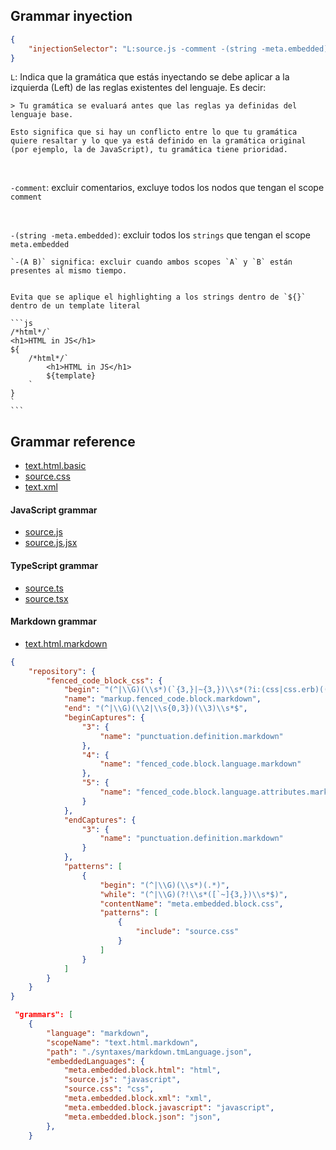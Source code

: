 

## Grammar inyection

```json
{
    "injectionSelector": "L:source.js -comment -(string -meta.embedded)"
}
```

`L`: Indica que la gramática que estás inyectando se debe aplicar a la izquierda (Left) de las reglas existentes del lenguaje. Es decir:

    > Tu gramática se evaluará antes que las reglas ya definidas del lenguaje base.

    Esto significa que si hay un conflicto entre lo que tu gramática quiere resaltar y lo que ya está definido en la gramática original (por ejemplo, la de JavaScript), tu gramática tiene prioridad.

<br>

`-comment`: excluir comentarios, excluye todos los nodos que tengan el scope `comment`

<br>

`-(string -meta.embedded)`: excluir todos los `strings` que tengan el scope `meta.embedded`

    `-(A B)` significa: excluir cuando ambos scopes `A` y `B` están presentes al mismo tiempo.


    Evita que se aplique el highlighting a los strings dentro de `${}` dentro de un template literal

    ```js
    /*html*/`
    <h1>HTML in JS</h1>
    ${
        /*html*/`
            <h1>HTML in JS</h1>
            ${template}
        `
    }
    `
    ```



## Grammar reference

- [text.html.basic](https://github.com/microsoft/vscode/blob/main/extensions/html/syntaxes/html.tmLanguage.json)
- [source.css](https://github.com/microsoft/vscode/blob/main/extensions/css/syntaxes/css.tmLanguage.json)
- [text.xml](https://github.com/microsoft/vscode/blob/main/extensions/xml/syntaxes/xml.tmLanguage.json)

#### JavaScript grammar

- [source.js](https://github.com/microsoft/vscode/blob/main/extensions/javascript/syntaxes/JavaScript.tmLanguage.json)
- [source.js.jsx](https://github.com/microsoft/vscode/blob/main/extensions/javascript/syntaxes/JavaScriptReact.tmLanguage.json)

#### TypeScript grammar

- [source.ts](https://github.com/microsoft/vscode/blob/main/extensions/typescript-basics/syntaxes/TypeScript.tmLanguage.json)
- [source.tsx](https://github.com/microsoft/vscode/blob/main/extensions/typescript-basics/syntaxes/TypeScriptReact.tmLanguage.json)


#### Markdown grammar

- [text.html.markdown](https://github.com/microsoft/vscode/blob/main/extensions/markdown-basics/syntaxes/markdown.tmLanguage.json)


```json
{
    "repository": {
        "fenced_code_block_css": {
			"begin": "(^|\\G)(\\s*)(`{3,}|~{3,})\\s*(?i:(css|css.erb)((\\s+|:|,|\\{|\\?)[^`]*)?$)",
			"name": "markup.fenced_code.block.markdown",
			"end": "(^|\\G)(\\2|\\s{0,3})(\\3)\\s*$",
			"beginCaptures": {
				"3": {
					"name": "punctuation.definition.markdown"
				},
				"4": {
					"name": "fenced_code.block.language.markdown"
				},
				"5": {
					"name": "fenced_code.block.language.attributes.markdown"
				}
			},
			"endCaptures": {
				"3": {
					"name": "punctuation.definition.markdown"
				}
			},
			"patterns": [
				{
					"begin": "(^|\\G)(\\s*)(.*)",
					"while": "(^|\\G)(?!\\s*([`~]{3,})\\s*$)",
					"contentName": "meta.embedded.block.css",
					"patterns": [
						{
							"include": "source.css"
						}
					]
				}
			]
		}
    }
}
```

```json
 "grammars": [
    {
        "language": "markdown",
        "scopeName": "text.html.markdown",
        "path": "./syntaxes/markdown.tmLanguage.json",
        "embeddedLanguages": {
            "meta.embedded.block.html": "html",
            "source.js": "javascript",
            "source.css": "css",
            "meta.embedded.block.xml": "xml",
            "meta.embedded.block.javascript": "javascript",
            "meta.embedded.block.json": "json",
        },
    }
```
